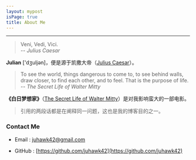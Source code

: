```yaml
---
layout: mypost
isPage: true
title: About Me
---
```


***

> Veni, Vedi, Vici.  
-- *Julius Caesar*


**Julian** ['dʒuljən]，便是源于凯撒大帝（[Julius Caesar](https://en.wikipedia.org/wiki/Julius_Caesar)）。




> To see the world, things dangerous to come to, to see behind walls, draw closer, to find each other, and to feel. That is the purpose of life.   
-- *The Secret Life of Walter Mitty*

**《白日梦想家》**（[The Secret Life of Walter Mitty](https://movie.douban.com/subject/2133323/)）是对我影响蛮大的一部电影。




> 引用的两段话都是在阐释同一问题，这也是我的博客目的之一。





### Contact Me

- Email : juhawk42@gmail.com

- GitHub : [https://github.com/juhawk42](https://github.com/juhawk42)
